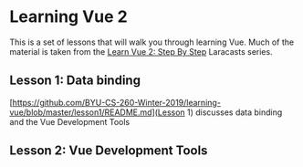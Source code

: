 # Learning Vue 2

This is a set of lessons that will walk you through learning Vue. Much of the material is taken from
the [Learn Vue 2: Step By Step](https://laracasts.com/series/learn-vue-2-step-by-step) Laracasts series.

## Lesson 1: Data binding

[https://github.com/BYU-CS-260-Winter-2019/learning-vue/blob/master/lesson1/README.md](Lesson 1) discusses data binding and the Vue Development Tools

## Lesson 2: Vue Development Tools
